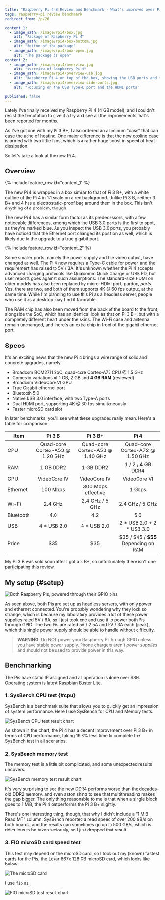```yaml
---
title: "Raspberry Pi 4 B Review and Benchmark - What's improved over Pi 3 B+"
tags: raspberry-pi review benchmark
redirect_from: /p/26

content_1:
  - image_path: /image/rpi4/box.jpg
    alt: "Package of Raspberry Pi 4"
  - image_path: /image/rpi4/box-bottom.jpg
    alt: "Bottom of the package"
  - image_path: /image/rpi4/box-open.jpg
    alt: "The package is open"
content_2:
  - image_path: /image/rpi4/overview.jpg
    alt: "Overview of Raspberry Pi 4"
  - image_path: /image/rpi4/overview-usb.jpg
    alt: "Raspberry Pi 4 on top of the box, showing the USB ports and the Ethernet port"
  - image_path: /image/rpi4/overview-side-ports.jpg
    alt: "Focusing on the USB Type-C port and the HDMI ports"

published: false
---
```


Lately I've finally received my Raspberry Pi 4 (4 GB model), and I couldn't resist the temptation to give it a try and see all the improvements that's been reported for months.

As I've got one with my Pi 3 B+, I also ordered an aluminum "case" that can ease the ache of heating. One major difference is that the new cooling case is armed with two little fans, which is a rather huge boost in speed of heat dissipation.

So let's take a look at the new Pi 4.

## Overview

{% include feature_row id="content_1" %}

The new Pi 4 is wrapped in a box similar to that of Pi 3 B+, with a white outline of the Pi 4 in 1:1 scale on a red background. Unlike Pi 3 B, neither 3 B+ and 4 has a electrostatic-proof bag around them in the box. This isn't anything of a problem, though.

The new Pi 4 has a similar form factor as its predecessors, with a few noticeable differences, among which the USB 3.0 ports is the first to spot, as they're marked blue. As you inspect the USB 3.0 ports, you probably have noticed that the Ethernet port changed its position as well, which is likely due to the upgrade to a true gigabit port.

{% include feature_row id="content_2" %}

Some smaller ports, namely the power supply and the video output, have changed as well. The Pi 4 now requires a Type-C cable for power, and the requirement has raised to 5V / 3A. It's unknown whether the Pi 4 accepts advanced charging protocols like Qualcomm Quick Charge or USB PD, but user reports goes against such assumptions. The standard-size HDMI on older models has also been replaced by micro-HDMI port, pardon, *ports*. Yes, there are two, and both of them supports 4K @ 60 fps output, at the same time. While I'm planning to use this Pi as a headless server, people who use it as a desktop may find it favorable.

The RAM chip has also been moved from the back of the board to the front, alongside the SoC, which has an identical look as that on Pi 3 B+, but with a completely different heart under the skins. The Wi-Fi case and antenna remain unchanged, and there's an extra chip in front of the gigabit ethernet port.

## Specs

It's an exciting news that the new Pi 4 brings a wire range of solid and concrete upgrades, namely

- Broadcom BCM2711 SoC, quad-core Cortex-A72 CPU @ 1.5 GHz
- Comes in variations of 1 GB, 2 GB and **4 GB RAM** (reviewed)
- Broadcom VideoCore VI GPU
- True Gigabit ethernet port
- Bluetooth 5.0
- Native USB 3.0 interface, with two Type-A ports
- Dual HDMI port, supporting 4K @ 60 fps simultaneously
- Faster microSD card slot

In later benchmarks, you'll see what these upgrades really mean. Here's a table for comparison:

| Item      |                Pi 3 B                |               Pi 3 B+                |                     Pi 4                     |
| --------- | :----------------------------------: | :----------------------------------: | :------------------------------------------: |
| CPU       | Quad-core<br />Cortex-A53 @ 1.20 GHz | Quad-core<br />Cortex-A53 @ 1.40 GHz |     Quad-core<br />Cortex-A72 @ 1.50 GHz     |
| RAM       |              1 GB DDR2               |              1 GB DDR2               |            1 / 2 / **4** GB DDR4             |
| GPU       |             VideoCore IV             |             VideoCore IV             |                 VideoCore VI                 |
| Ethernet  |               100 Mbps               |          300 Mbps effective          |                    1 Gbps                    |
| Wi-Fi     |               2.4 GHz                |           2.4 GHz / 5 GHz            |               2.4 GHz / 5 GHz                |
| Bluetooth |                 4.0                  |                 4.2                  |                     5.0                      |
| USB       |             4 \* USB 2.0             |             4 \* USB 2.0             |         2 \* USB 2.0 + 2 \* USB 3.0          |
| Price     |                 \$35                 |                 \$35                 | \$35 / \$45 / **\$55**<br />Depending on RAM |

My Pi 3 B was sold soon after I got a 3 B+, so unfortunately there isn't one participating this review.

## My setup {#setup}

![Both Raspberry Pis, powered through their GPIO pins](/image/rpi4/rpis-powered.jpg)

As seen above, both Pis are set up as headless servers, with only power and ethernet connected. You're probably wondering why they look so strange, which is because my laboratory provides a lot of these power supplies rated 5V / 6A, so I just took one and use it to power both Pis through GPIO. The two Pis are rated 5V / 2.5A and 5V / 3A each (peak), which this single power supply should be able to handle without difficulty.

> **WARNING**: Do NOT power your Raspberry Pi through GPIO unless you have stable power supply. Phone chargers aren't *power supplies* and should not be used to provide power in this way.

## Benchmarking

The Pis have static IP assigned and all operation is done over SSH. Operating system is latest Raspbian Buster Lite.

### 1. SysBench CPU test {#cpu}

SysBench is a benchmark suite that allows you to quickly get an impression of system performance. Here I use SysBench for CPU and Memory tests.

![SysBench CPU test result chart](/image/rpi4/chart/sysbench-cpu.png)

As shown in the chart, the Pi 4 has a decent improvement over Pi 3 B+ in terms of CPU performance, taking 19.3% less time to complete the SysBench test in all scenarios.

### 2. SysBench memory test

The memory test is a little bit complicated, and some unexpected results uncovers.

![SysBench memory test result chart](/image/rpi4/chart/sysbench-memory.png)

It's very surprising to see the new DDR4 performs worse than the decades-old DDR2 memory, and even astonishing to see that multithreading makes the gap bigger. The only thing reasonable to me is that when a single block goes to 1 MiB, the Pi 4 outperforms the Pi 3 B+ slightly.

There's one interesting thing, though, that why I didn't include a "1 MiB Read MT" column. SysBench reported a read speed of over 200 GB/s on both boards, and the results can sometimes go up to 500 GB/s, which is ridiculous to be taken seriously, so I just dropped that result.

### 3. FIO microSD card speed test

This test may depend on the microSD card, so I took out my (known) fastest cards for the Pis, the Lexar 667x 128 GB microSD card, which looks like below:

![The microSD card](/image/rpi4/microsd-card.png)

I use `fio` as.

![FIO microSD test result chart](/image/rpi4/chart/fio-microsd.png)